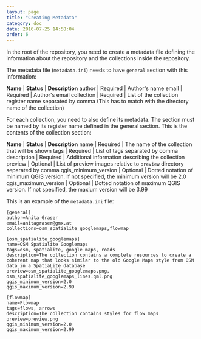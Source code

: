 ```yaml
---
layout: page
title: "Creating Metadata"
category: doc
date: 2016-07-25 14:58:04
order: 6
---
```


In the root of the repository, you need to create a metadata file defining 
the information about the repository and the collections inside the repository. 

The metadata file (```metadata.ini```) needs to have ```general``` section 
with this information:

**Name** | **Status** | **Description**
author | Required | Author's name
email | Required | Author's email
collection | Required | List of the collection register name separated by comma (This has to match with the directory name of the collection)


For each collection, you need to also define its metadata. The section must 
be named by its register name defined in the general section. This is the 
contents of the collection section:

**Name** | **Status** | **Description**
name | Required | The name of the collection that will be shown
tags | Required | List of tags separated by comma
description | Required | Additional information describing the collection
preview | Optional | List of preview images relative to ```preview``` directory separated by comma
qgis_minimum_version | Optional | Dotted notation of minimum QGIS version. If not specified, the minimum version will be 2.0
qgis_maximum_version | Optional | Dotted notation of maximum QGIS version. If not specified, the maxium version will be 3.99


This is an example of the ```metadata.ini``` file:

```
[general]
author=Anita Graser
email=anitagraser@gmx.at
collections=osm_spatialite_googlemaps,flowmap

[osm_spatialite_googlemaps]
name=OSM Spatialite Googlemaps
tags=osm, spatialite, google maps, roads
description=The collection contains a complete resources to create a coherent map that looks similar to the old Google Maps style from OSM data in a SpatiaLite database
preview=osm_spatialite_googlemaps.png, osm_spatialite_googlemaps_lines.qml.png
qgis_minimum_version=2.0
qgis_maximum_version=2.99

[flowmap]
name=Flowmap
tags=flows, arrows
description=The collection contains styles for flow maps
preview=preview.png
qgis_minimum_version=2.0
qgis_maximum_version=2.99
```




